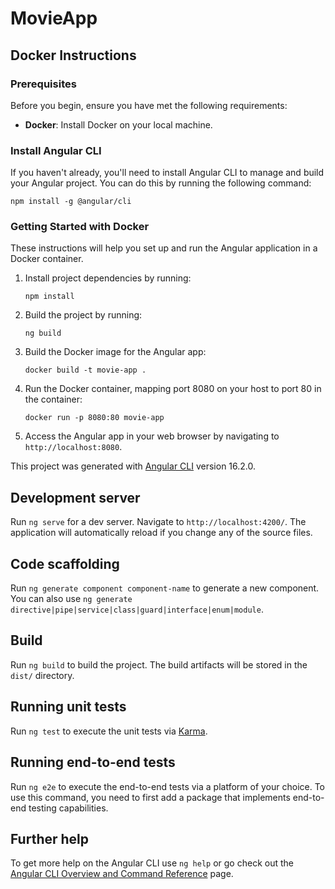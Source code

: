 # MovieApp

## Docker Instructions

### Prerequisites

Before you begin, ensure you have met the following requirements:

- **Docker**: Install Docker on your local machine.

### Install Angular CLI

If you haven't already, you'll need to install Angular CLI to manage and build your Angular project. You can do this by running the following command:

`npm install -g @angular/cli`

### Getting Started with Docker

These instructions will help you set up and run the Angular application in a Docker container.

1. Install project dependencies by running:

   `npm install`

2. Build the project by running:

   `ng build`

3. Build the Docker image for the Angular app:

   `docker build -t movie-app .`

4. Run the Docker container, mapping port 8080 on your host to port 80 in the container:

   `docker run -p 8080:80 movie-app`

5. Access the Angular app in your web browser by navigating to `http://localhost:8080`.

This project was generated with [Angular CLI](https://github.com/angular/angular-cli) version 16.2.0.

## Development server

Run `ng serve` for a dev server. Navigate to `http://localhost:4200/`. The application will automatically reload if you change any of the source files.

## Code scaffolding

Run `ng generate component component-name` to generate a new component. You can also use `ng generate directive|pipe|service|class|guard|interface|enum|module`.

## Build

Run `ng build` to build the project. The build artifacts will be stored in the `dist/` directory.

## Running unit tests

Run `ng test` to execute the unit tests via [Karma](https://karma-runner.github.io).

## Running end-to-end tests

Run `ng e2e` to execute the end-to-end tests via a platform of your choice. To use this command, you need to first add a package that implements end-to-end testing capabilities.

## Further help

To get more help on the Angular CLI use `ng help` or go check out the [Angular CLI Overview and Command Reference](https://angular.io/cli) page.
